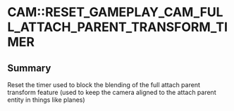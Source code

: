 # CAM::RESET_GAMEPLAY_CAM_FULL_ATTACH_PARENT_TRANSFORM_TIMER

## Summary
Reset the timer used to block the blending of the full attach parent transform feature (used to keep the camera aligned to the attach parent entity in things like planes)